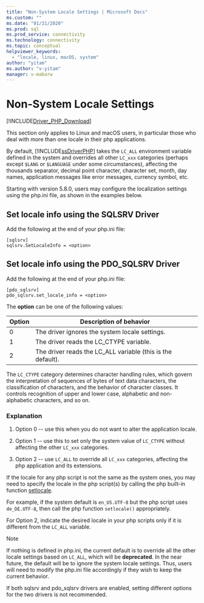 ```yaml
---
title: "Non-System Locale Settings | Microsoft Docs"
ms.custom: ""
ms.date: "01/31/2020"
ms.prod: sql
ms.prod_service: connectivity
ms.technology: connectivity
ms.topic: conceptual
helpviewer_keywords:
  - "locale, linux, macOS, system"
author: "yitam"
ms.author: "v-yitam"
manager: v-mabarw
---
```


# Non-System Locale Settings
[!INCLUDE[Driver_PHP_Download](../../includes/driver_php_download.md)]

This section only applies to Linux and macOS users, in particular those who deal with more than one locale in their php applications.

By default, [!INCLUDE[ssDriverPHP](../../includes/ssdriverphp_md.md)] takes the `LC_ALL` environment variable defined in the system and overrides all other `LC_xxx` categories (perhaps except `$LANG` or `$LANGUAGE` under some circumstances), affecting the thousands separator, decimal point character, character set, month, day names, application messages like error messages, currency symbol, etc.

Starting with version 5.8.0, users may configure the localization settings using the php.ini file, as shown in the examples below.

## Set locale info using the SQLSRV Driver  
Add the following at the end of your php.ini file:
  
```  
[sqlsrv]  
sqlsrv.SetLocaleInfo = <option>
```  
  
## Set locale info using the PDO_SQLSRV Driver  
Add the following at the end of your php.ini file:
  
```  
[pdo_sqlsrv]  
pdo_sqlsrv.set_locale_info = <option>
```  
  
The **option** can be one of the following values:  
  
|Option|Description of behavior|
|---------|---------------|
|0|The driver ignores the system locale settings.|
|1|The driver reads the LC_CTYPE variable.|
|2|The driver reads the LC_ALL variable (this is the default).|
  

The `LC_CTYPE` category determines character handling rules, which govern the interpretation of sequences of bytes of text data characters, the classification of characters, and the behavior of character classes. It controls recognition of upper and lower case, alphabetic and non-alphabetic characters, and so on.

### Explanation

1. Option 0 -- use this when you do not want to alter the application locale.

1. Option 1 -- use this to set only the system value of `LC_CTYPE` without affecting the other `LC_xxx` categories.

1. Option 2 -- use `LC_ALL` to override all `LC_xxx` categories, affecting the php application and its extensions.

If the locale for any php script is not the same as the system ones, you may need to specify the locale in the php script(s) by calling the php built-in function [setlocale](https://www.php.net/manual/en/function.setlocale.php). 

For example, if the system default is `en_US.UTF-8` but the php script uses `de_DE.UTF-8`, then call the php function `setlocale()` appropriately.

For Option 2, indicate the desired locale in your php scripts only if it is different from the `LC_ALL` variable.

> [!NOTE]
> If nothing is defined in php.ini, the current default is to override all the other locale settings based on `LC_ALL`, which will be **deprecated**. In the near future, the default will be to ignore the system locale settings. Thus, users will need to modify the php.ini file accordingly if they wish to keep the current behavior.

If both sqlsrv and pdo_sqlsrv drivers are enabled, setting different options for the two drivers is not recommended.